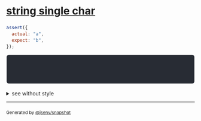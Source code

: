 # [string single char](../../string.test.js#L5)

```js
assert({
  actual: "a",
  expect: "b",
});
```

![img](throw.svg)

<details>
  <summary>see without style</summary>

```console
AssertionError: actual and expect are different

actual: "a"
expect: "b"
```

</details>


---

<sub>
  Generated by <a href="https://github.com/jsenv/core/tree/main/packages/tooling/snapshot">@jsenv/snapshot</a>
</sub>
